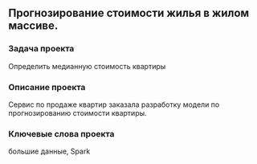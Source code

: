 ## Прогнозирование стоимости жилья в жилом массиве.

### Задача проекта
Определить медианную стоимость квартиры

### Описание проекта
Сервис по продаже квартир заказала разработку модели по прогнозированию стоимости квартиры.

### Ключевые слова проекта
большие данные, Spark
